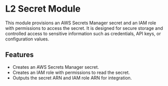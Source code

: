 # L2 Secret Module

This module provisions an AWS Secrets Manager secret and an IAM role with permissions to access the secret. It is designed for secure storage and controlled access to sensitive information such as credentials, API keys, or configuration values.

## Features

- Creates an AWS Secrets Manager secret.
- Creates an IAM role with permissions to read the secret.
- Outputs the secret ARN and IAM role ARN for integration.
